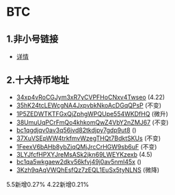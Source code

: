 # BTC

## 1.非小号链接

* [详情](https://www.feixiaohao.com/currencies/bitcoin/)

## 2.十大持币地址

* [34xp4vRoCGJym3xR7yCVPFHoCNxv4Twseo](https://btc.tokenview.com/cn/address/34xp4vRoCGJym3xR7yCVPFHoCNxv4Twseo) (4.22)
* [35hK24tcLEWcgNA4JxpvbkNkoAcDGqQPsP](https://btc.tokenview.com/cn/address/35hK24tcLEWcgNA4JxpvbkNkoAcDGqQPsP) (不变)
* [1P5ZEDWTKTFGxQjZphgWPQUpe554WKDfHQ](https://btc.tokenview.com/cn/address/1P5ZEDWTKTFGxQjZphgWPQUpe554WKDfHQ) (微升)
* [38UmuUqPCrFmQo4khkomQwZ4VbY2nZMJ67](https://btc.tokenview.com/cn/address/38UmuUqPCrFmQo4khkomQwZ4VbY2nZMJ67) (不变)
* [bc1qgdjqv0av3q56jvd82tkdjpy7gdp9ut8]() ()
* [37XuVSEpWW4trkfmvWzegTHQt7BdktSKUs](https://btc.tokenview.com/cn/address/37XuVSEpWW4trkfmvWzegTHQt7BdktSKUs) (不变)
* [1FeexV6bAHb8ybZjqQMjJrcCrHGW9sb6uF](https://btc.tokenview.com/cn/address/1FeexV6bAHb8ybZjqQMjJrcCrHGW9sb6uF) (不变)
* [3LYJfcfHPXYJreMsASk2jkn69LWEYKzexb](https://btc.tokenview.com/cn/address/3LYJfcfHPXYJreMsASk2jkn69LWEYKzexb) (4.5)
* [bc1qa5wkgaew2dkv56kfvj49j0av5nml45x]() ()
* [3Kzh9qAqVWQhEsfQz7zEQL1EuSx5tyNLNS](https://btc.tokenview.com/cn/address/3Kzh9qAqVWQhEsfQz7zEQL1EuSx5tyNLNS) (微降)

5.5新增0.27%
4.22新增0.21%
